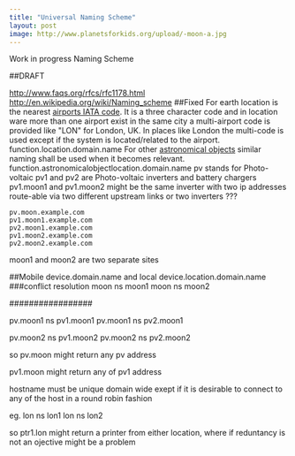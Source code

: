 ```yaml
---
title: "Universal Naming Scheme"
layout: post
image: http://www.planetsforkids.org/upload/-moon-a.jpg
---
```

Work in progress Naming Scheme

<!-- more -->

##DRAFT

http://www.faqs.org/rfcs/rfc1178.html
http://en.wikipedia.org/wiki/Naming_scheme
##Fixed
For earth location is the nearest [airports IATA code](http://en.wikipedia.org/wiki/List_of_airports_by_IATA_code). It is a three character code and in location ware more than one airport exist in the same city a multi-airport code is provided like "LON" for London, UK. In places like London the multi-code is used except if the system is located/related to the airport.
function.location.domain.name
For other [astronomical objects](http://en.wikipedia.org/wiki/Lists_of_astronomical_objects) similar naming shall be used when it becomes relevant.
function.astronomicalobjectlocation.domain.name
pv stands for Photo-voltaic
pv1 and pv2 are  Photo-voltaic inverters and battery chargers
pv1.moon1 and pv1.moon2 might be the same inverter with two ip addresses
route-able via two different upstream links or two inverters ???

```
pv.moon.example.com
pv1.moon1.example.com
pv2.moon1.example.com
pv1.moon2.example.com
pv2.moon2.example.com
```
moon1 and moon2 are two separate sites

##Mobile
device.domain.name
and local
device.location.domain.name
###conflict resolution
moon ns moon1
moon ns moon2

#################

pv.moon1 ns pv1.moon1
pv.moon1 ns pv2.moon1

pv.moon2 ns pv1.moon2
pv.moon2 ns pv2.moon2

so pv.moon might return any pv address

pv1.moon might return any of pv1 address

hostname must be unique domain wide exept if it is desirable to connect to any of the host in a round robin fashion

eg.
lon ns lon1
lon ns lon2

so ptr1.lon might return a printer from either location, where if reduntancy is not an ojective might be a problem


